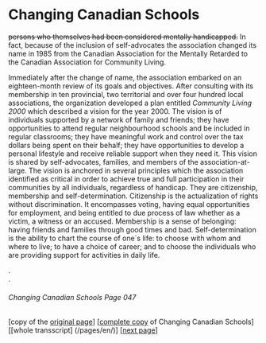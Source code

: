 # Changing Canadian Schools	
~~persons who themselves had been considered mentally handicapped.~~
In fact, because of the inclusion of self-advocates the association changed its name in 1985 from the Canadian Association for the Mentally Retarded to the Canadian Association for Community Living.  

Immediately after the change of name, the association embarked on an eighteen-month review of its goals and objectives. After consulting with its membership in ten provincial, two territorial and over four hundred local associations, the organization developed a plan entitled *Community Living 2000* which described a vision for the year 2000. The vision is of individuals supported by a network of family and friends; they have opportunities to attend regular neighbourhood schools and be included in regular classrooms; they have meaningful work and control over the tax dollars being spent on their behalf; they have opportunities to develop a personal lifestyle and receive reliable support when they need it. This vision is shared by self-advocates, families, and members of the association-at-large.
The vision is anchored in several principles which the association identified as critical in order to achieve true and full participation in their communities by all individuals, regardless of handicap. They are citizenship, membership and self-determination. Citizenship is the actualization of rights without discrimination. It encompasses voting, having equal opportunities for employment, and being entitled to due process of law whether as a victim, a witness or an accused. Membership is a sense of belonging: having friends and families through good times and bad. Self-determination is the ability to chart the course of one´s life: to choose with whom and where to live; to have a choice of career; and to choose the individuals who are providing support for activities in daily life.

.  
.  
###### Changing Canadian Schools Page 047

[copy of the [original page](/copies-from-original/CCS047.png)]
[[complete copy](/copies-from-original/BestCopy_Changing_Canadian_Schools_Perspectives_on_Disability_and_Inclusion.pdf) of Changing Canadian Schools]
[[whole transscript] (/pages/en/)]
[[next page](Changing_Canadian_Schools-048)]

